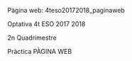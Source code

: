 Pàgina web: 4teso20172018_paginaweb

Optativa 4t ESO 2017 2018


2n Quadrimestre

Pràctica PÀGINA WEB
